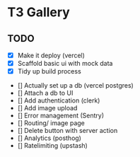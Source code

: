 # T3 Gallery

## TODO

- [x] Make it deploy (vercel)
- [X] Scaffold basic ui with mock data
- [X] Tidy up build process
- [] Actually set up a db (vercel postgres)
- [] Attach a db to UI
- [] Add authentication (clerk)
- [] Add image upload
- [] Error management (Sentry) 
- [] Routing/ image page
- [] Delete button with server action
- [] Analytics (posthog)
- [] Ratelimiting (upstash)
